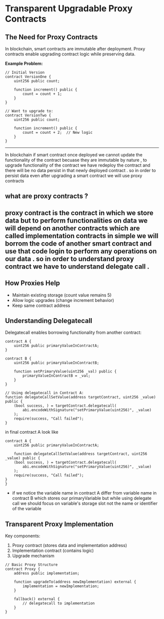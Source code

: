 # Transparent Upgradable Proxy Contracts

## The Need for Proxy Contracts

In blockchain, smart contracts are immutable after deployment. Proxy contracts enable upgrading contract logic while preserving data.

**Example Problem:**
```solidity
// Initial Version
contract VersionOne {
    uint256 public count;
    
    function increment() public {
        count = count + 1;
    }
}

// Want to upgrade to:
contract VersionTwo {
    uint256 public count;
    
    function increment() public {
        count = count + 2;  // New logic
    }
}
```

---
In blockchain if smart contract once deployed we cannot update the functionality of the contract becuase they are immutable by nature , to upgrade functionality of the contract we have redeploy the contract and there will be no data persist in that newly deployed contract . so in order to persist data even after upgrading a smart contract we will use proxy contracts 
## what are proxy contracts ?
proxy contract is the contract in which we store data but to perform functionalities on data we will depend on another contracts which are called implementation contracts 
in simple we will borrom the code of another smart contract and use that code login to perform any operations on our data . so in order to understand proxy contract we have to understand delegate call .
---
## How Proxies Help

- Maintain existing storage (count value remains 5)
- Allow logic upgrades (change increment behavior)
- Keep same contract address

## Understanding Delegatecall

Delegatecall enables borrowing functionality from another contract:

```solidity
contract A {
    uint256 public primaryValueInContractA;
}

contract B {
    uint256 public primaryValueInContractB;
    
    function setPrimaryValue(uint256 _val) public {
        primaryValueInContractB = _val;
    }
}

// Using delegatecall in Contract A:
function delegateCallSetValue(address targetContract, uint256 _value) public {
    (bool success, ) = targetContract.delegatecall(
        abi.encodeWithSignature("setPrimaryValue(uint256)", _value)
    );
    require(success, "Call failed");
}

```

in final contract A look like 
```solidity
contract A {
    uint256 public primaryValueInContractA;

    function delegateCallSetValue(address targetContract, uint256 _value) public {
    (bool success, ) = targetContract.delegatecall(
        abi.encodeWithSignature("setPrimaryValue(uint256)", _value)
    );
    require(success, "Call failed");
}
}

```

- if we notice the variable name in contract A differ from variable name in contract B which stores our primaryVariable but while using delegate call we should focus on variable's storage slot not the name or identifier of the variable 

## Transparent Proxy Implementation

Key components:
1. Proxy contract (stores data and implementation address)
2. Implementation contract (contains logic)
3. Upgrade mechanism

```solidity
// Basic Proxy Structure
contract Proxy {
    address public implementation;
    
    function upgradeTo(address newImplementation) external {
        implementation = newImplementation;
    }
    
    fallback() external {
        // delegatecall to implementation
    }
}
```